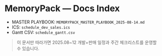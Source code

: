 # MemoryPack — Docs Index
- MASTER PLAYBOOK: `MEMORYPACK_MASTER_PLAYBOOK_2025-08-14.md`
- ICS: `schedule_dev_sales.ics`
- Gantt CSV: `schedule_gantt.csv`
> 이 문서만 따라가면 2025.08~12 개발+판매 일정과 주간 체크리스트를 운영할 수 있습니다.
